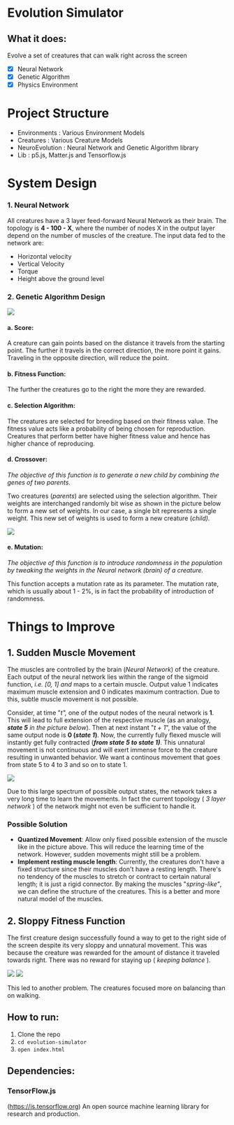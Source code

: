 # Evolution Simulator


## What it does:
Evolve a set of creatures that can walk right across the screen


- [x] Neural Network
- [x] Genetic Algorithm
- [x] Physics Environment

# Project Structure

- Environments : Various Environment Models
- Creatures : Various Creature Models
- NeuroEvolution : Neural Network and Genetic Algorithm library
- Lib : p5.js, Matter.js and Tensorflow.js

# System Design

### 1. Neural Network

All creatures have a 3 layer feed-forward Neural Network as their brain. The topology is **4 - 100 - X**, where the number of nodes X in the output layer depend on the number of muscles of the creature. The input data fed to the network are:

- Horizontal velocity
- Vertical Velocity
- Torque
- Height above the ground level

### 2. Genetic Algorithm Design

![](https://visualstudiomagazine.com/articles/2014/03/01/~/media/ECG/visualstudiomagazine/Images/2014/03/EvolutionaryAlgorithm.ashx)

#### a. Score:

A creature can gain points based on the distance it travels from the starting point. The further it travels in the correct direction, the more point it gains. Traveling in the opposite direction, will reduce the point.

#### b. Fitness Function:

The further the creatures go to the right the more they are rewarded.

#### c. Selection Algorithm:

The creatures are selected for breeding based on their fitness value. The fitness value acts like a probability of being chosen for reproduction. Creatures that perform better have higher fitness value and hence has higher chance of reproducing.

#### d. **Crossover:**

*The objective of this function is to generate a new child by combining the genes of two parents*.

Two creatures (*parents*) are selected using the selection algorithm. Their weights are interchanged randomly bit wise as shown in the picture below to form a new set of weights. In our case, a single bit represents a single weight. This new set of weights is used to form a new creature (*child).*

![](https://static.thinkingandcomputing.com/2014/03/crossover.png)

#### e. Mutation:

*The objective of this function is to introduce randomness in the population by tweaking the weights in the Neural network (brain) of a creature.*

This function accepts a mutation rate as its parameter. The mutation rate, which is usually about 1 - 2%, is in fact the probability of introduction of randomness.

# Things to Improve

## 1. Sudden Muscle Movement

The muscles are controlled by the brain (*Neural Network*) of the creature. Each output of the neural network lies within the range of the sigmoid function, *i.e. [0, 1] and* maps to a certain muscle. Output value 1 indicates maximum muscle extension and 0 indicates maximum contraction. Due to this, subtle muscle movement is not possible.

Consider, at time "*t",* one of the output nodes of the neural network is **1**. This will lead to full extension of the respective muscle (as an analogy, ***state 5** in the picture below*). Then at next instant "*t + 1*", the value of the same output node is **0 (*state 1*)**. Now, the currently fully flexed muscle will instantly get fully contracted (***from state 5 to state 1)***. This unnatural movement is not continuous and will exert immense force to the creature resulting in unwanted behavior. We want a continous movement that goes from state 5 to 4 to 3 and so on to state 1.

![](https://i.imgur.com/G5gcddL.jpg)

Due to this large spectrum of possible output states, the network takes a very long time to learn the movements. In fact the current topology ( *3 layer network* ) of the network might not even be sufficient to handle it.

### Possible Solution

- **Quantized Movement**:
Allow only fixed possible extension of the muscle like in the picture above. This will reduce the learning time of the network. However, sudden movements might still be a problem.
- **Implement resting muscle length**:
Currently, the creatures don't have a fixed structure since their muscles don't have a resting length. There's no tendency of the muscles to stretch or contract to certain natural length; it is just a rigid connector.
By making the muscles "*spring-like"*, we can define the structure of the creatures. This is a better and more natural model of the muscles.

## 2. Sloppy Fitness Function

The first creature design successfully found a way to get to the right side of the screen despite its very sloppy and unnatural movement. This was because the creature was rewarded for the amount of distance it traveled towards right. There was no reward for staying up ( *keeping balance* ).

![](https://imgur.com/udPqUGm.gif)
![](https://imgur.com/Khb27YD.gif)

This led to another problem. The creatures focused more on balancing than on walking.

## How to run:
1. Clone the repo
2. `cd evolution-simulator`
3. `open index.html`

## Dependencies:
### TensorFlow.js
(https://js.tensorflow.org) An open source machine learning library for research and production.

